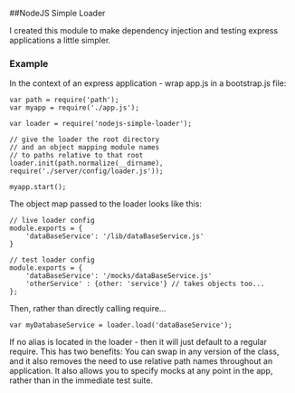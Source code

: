 ##NodeJS Simple Loader

I created this module to make dependency injection and testing express applications a little simpler.

### Example
In the context of an express application - wrap app.js in a bootstrap.js file:

    var path = require('path');
    var myapp = require('./app.js');

    var loader = require('nodejs-simple-loader');

    // give the loader the root directory
    // and an object mapping module names
    // to paths relative to that root
    loader.init(path.normalize(__dirname), require('./server/config/loader.js'));

    myapp.start();

The object map passed to the loader looks like this:

    // live loader config
    module.exports = {
        'dataBaseService': '/lib/dataBaseService.js'
    }

    // test loader config
    module.exports = {
        'dataBaseService': '/mocks/dataBaseService.js'
        'otherService' : {other: 'service'} // takes objects too...
    };

Then, rather than directly calling require...

    var myDatabaseService = loader.load('dataBaseService');


If no alias is located in the loader - then it will just default to a regular require.
This has two benefits: You can swap in any version of the class, and it also removes the need
to use relative path names throughout an application. It also allows you to specify mocks at any point in the app, rather than in the immediate test suite.

